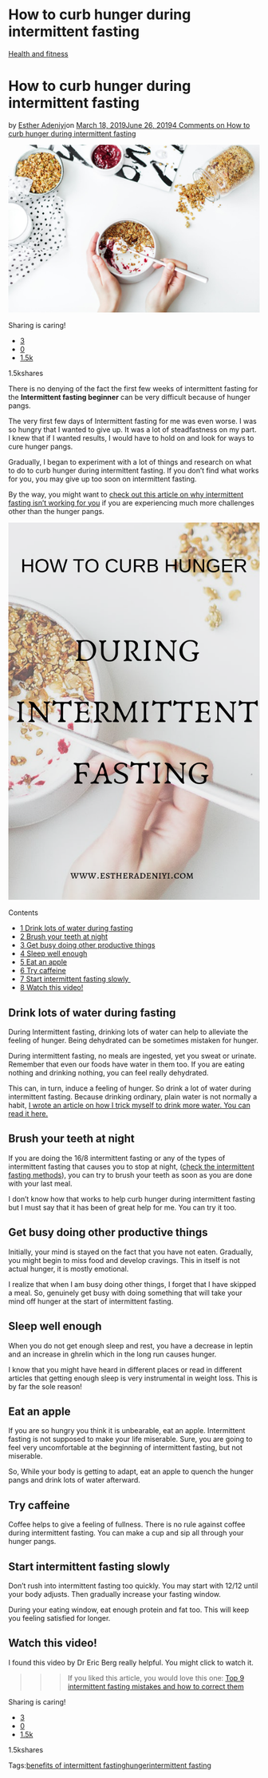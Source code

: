 # How to curb hunger during intermittent fasting

[Health and fitness](https://estheradeniyi.com/category/health-and-fitness/)
# How to curb hunger during intermittent fasting

by [Esther Adeniyi](https://estheradeniyi.com/author/esther-adeniyi/)on [March 18, 2019June 26, 2019](https://estheradeniyi.com/curb-hunger-during-intermittent-fasting/)[4 Comments on How to curb hunger during intermittent fasting](https://estheradeniyi.com/curb-hunger-during-intermittent-fasting/#comments)

![how to curb hunger during intermittent fasting](images\how-to-curb-hunger-during-intermittent-fasting.jpeg)

Sharing is caring!

- [3](https://www.facebook.com/sharer/sharer.php?u=https%3A%2F%2Festheradeniyi.com%2Fcurb-hunger-during-intermittent-fasting%2F&amp;t=How%20to%20curb%20hunger%20during%20intermittent%20fasting)
- [0](https://twitter.com/intent/tweet?text=How%20to%20curb%20hunger%20during%20intermittent%20fasting&amp;url=https%3A%2F%2Festheradeniyi.com%2Fcurb-hunger-during-intermittent-fasting%2F)
- [1.5k](#)

1.5kshares

There is no denying of the fact the first few weeks of intermittent fasting for the **Intermittent fasting beginner** can be very difficult because of hunger pangs.

The very first few days of Intermittent fasting for me was even worse. I was so hungry that I wanted to give up. It was a lot of steadfastness on my part. I knew that if I wanted results, I would have to hold on and look for ways to cure hunger pangs.

Gradually, I began to experiment with a lot of things and research on what to do to curb hunger during intermittent fasting. If you don&#x2019;t find what works for you, you may give up too soon on intermittent fasting.

By the way, you might want to [check out this article on why intermittent fasting isn&#x2019;t working for you](https://estheradeniyi.com/why-intermittent-fasting-isnt-working-for-you/) if you are experiencing much more challenges other than the hunger pangs.

![how to curb hunger during intermittent fasting](images\how-to-curb-hunger-during-intermittent-fasting.png)

Contents

- [1 Drink lots of water during fasting](#Drink_lots_of_water_during_fasting)
- [2 Brush your teeth at night](#Brush_your_teeth_at_night)
- [3 Get busy doing other productive things](#Get_busy_doing_other_productive_things)
- [4 Sleep well enough](#Sleep_well_enough)
- [5 Eat an apple](#Eat_an_apple)
- [6 Try caffeine](#Try_caffeine)
- [7 Start intermittent fasting slowly&#xA0;](#Start_intermittent_fasting_slowly)
- [8 Watch this video!](#Watch_this_video)

## **Drink lots of water during fasting**

During Intermittent fasting, drinking lots of water can help to alleviate the feeling of hunger. Being dehydrated can be sometimes mistaken for hunger.

During intermittent fasting, no meals are ingested, yet you sweat or urinate. Remember that even our foods have water in them too. If you are eating nothing and drinking nothing, you can feel really dehydrated.

This can, in turn, induce a feeling of hunger. So drink a lot of water during intermittent fasting. Because drinking ordinary, plain water is not normally a habit, [I wrote an article on how I trick myself to drink more water. You can read it here.](https://estheradeniyi.com/5-ways-i-trick-myself-to-drink-more-water/)

## **Brush your teeth at night**

If you are doing the 16/8 intermittent fasting or any of the types of intermittent fasting that causes you to stop at night, ([check the intermittent fasting methods](https://estheradeniyi.com/intermittent-fasting-to-lose-belly-fat/)), you can try to brush your teeth as soon as you are done with your last meal.

I don&#x2019;t know how that works to help curb hunger during intermittent fasting but I must say that it has been of great help for me. You can try it too.

## **Get busy doing other productive things**

Initially, your mind is stayed on the fact that you have not eaten. Gradually, you might begin to miss food and develop cravings. This in itself is not actual hunger, it is mostly emotional.

I realize that when I am busy doing other things, I forget that I have skipped a meal. So, genuinely get busy with doing something that will take your mind off hunger at the start of intermittent fasting.

## **Sleep well enough**

When you do not get enough sleep and rest, you have a decrease in leptin and an increase in ghrelin which in the long run causes hunger.

I know that you might have heard in different places or read in different articles that getting enough sleep is very instrumental in weight loss. This is by far the sole reason!

## **Eat an apple**

If you are so hungry you think it is unbearable, eat an apple. Intermittent fasting is not supposed to make your life miserable. Sure, you are going to feel very uncomfortable at the beginning of intermittent fasting, but not miserable.

So, While your body is getting to adapt, eat an apple to quench the hunger pangs and drink lots of water afterward.

## **Try caffeine**

Coffee helps to give a feeling of fullness. There is no rule against coffee during intermittent fasting. You can make a cup and sip all through your hunger pangs.

## **Start intermittent fasting slowly&#xA0;**

Don&#x2019;t rush into intermittent fasting too quickly. You may start with 12/12 until your body adjusts. Then gradually increase your fasting window.

During your eating window, eat enough protein and fat too. This will keep you feeling satisfied for longer.

## Watch this video!

I found this video by Dr Eric Berg really helpful. You might click to watch it.

>>>If you liked this article, you would love this one: [Top 9 intermittent fasting mistakes and how to correct them](https://estheradeniyi.com/intermittent-fasting-mistakes/)

Sharing is caring!

- [3](https://www.facebook.com/sharer/sharer.php?u=https%3A%2F%2Festheradeniyi.com%2Fcurb-hunger-during-intermittent-fasting%2F&amp;t=How%20to%20curb%20hunger%20during%20intermittent%20fasting)
- [0](https://twitter.com/intent/tweet?text=How%20to%20curb%20hunger%20during%20intermittent%20fasting&amp;url=https%3A%2F%2Festheradeniyi.com%2Fcurb-hunger-during-intermittent-fasting%2F)
- [1.5k](#)

1.5kshares

Tags:[benefits of intermittent fasting](https://estheradeniyi.com/tag/benefits-of-intermittent-fasting/)[hunger](https://estheradeniyi.com/tag/hunger/)[intermittent fasting](https://estheradeniyi.com/tag/intermittent-fasting/)